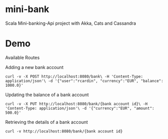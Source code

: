 # mini-bank
 Scala Mini-banking-Api project with Akka, Cats and Cassandra

# Demo
Available Routes

Adding a new bank account

`curl -v -X POST http://localhost:8080/bank\
   -H 'Content-Type: application/json'\
   -d '{"user":"rcardin", "currency":"EUR", "balance": 1000.0}'`
   
Updating the balance of a bank account

`curl -v -X PUT http://localhost:8080/bank/{bank account id}\
   -H 'Content-Type: application/json'\
   -d '{"currency":"EUR", "amount": 500.0}'`
   
Retrieving the details of a bank account

`curl -v http://localhost:8080/bank/{bank account id}`
